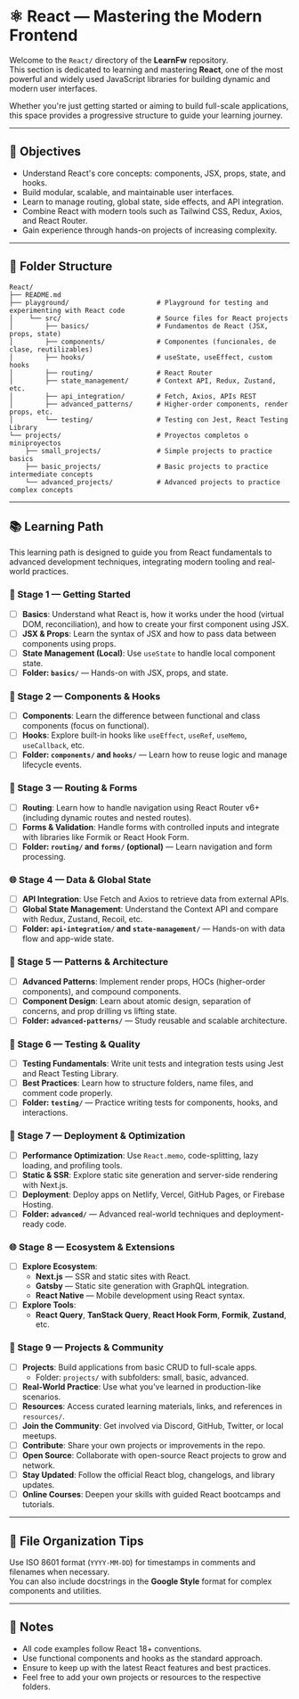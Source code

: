 # ⚛️ React — Mastering the Modern Frontend

Welcome to the `React/` directory of the **LearnFw** repository.  
This section is dedicated to learning and mastering **React**, one of the most powerful and widely used JavaScript libraries for building dynamic and modern user interfaces.

Whether you're just getting started or aiming to build full-scale applications, this space provides a progressive structure to guide your learning journey.

---

## 🎯 Objectives

- Understand React's core concepts: components, JSX, props, state, and hooks.
- Build modular, scalable, and maintainable user interfaces.
- Learn to manage routing, global state, side effects, and API integration.
- Combine React with modern tools such as Tailwind CSS, Redux, Axios, and React Router.
- Gain experience through hands-on projects of increasing complexity.

---

## 📂 Folder Structure

```
React/
├── README.md
├── playground/                      # Playground for testing and experimenting with React code
│    └── src/                        # Source files for React projects
│        ├── basics/                 # Fundamentos de React (JSX, props, state)
│        ├── components/             # Componentes (funcionales, de clase, reutilizables)
│        ├── hooks/                  # useState, useEffect, custom hooks
│        ├── routing/                # React Router
│        ├── state_management/       # Context API, Redux, Zustand, etc.
│        ├── api_integration/        # Fetch, Axios, APIs REST
│        ├── advanced_patterns/      # Higher-order components, render props, etc.
│        └── testing/                # Testing con Jest, React Testing Library
└── projects/                        # Proyectos completos o miniproyectos
    ├── small_projects/              # Simple projects to practice basics
    ├── basic_projects/              # Basic projects to practice intermediate concepts
    └── advanced_projects/           # Advanced projects to practice complex concepts

```
---
## 📚 Learning Path

This learning path is designed to guide you from React fundamentals to advanced development techniques, integrating modern tooling and real-world practices.

### 🧭 Stage 1 — Getting Started
- [ ] **Basics**: Understand what React is, how it works under the hood (virtual DOM, reconciliation), and how to create your first component using JSX.
- [ ] **JSX & Props**: Learn the syntax of JSX and how to pass data between components using props.
- [ ] **State Management (Local)**: Use `useState` to handle local component state.
- [ ] **Folder: `basics/`** — Hands-on with JSX, props, and state.

### 🧱 Stage 2 — Components & Hooks
- [ ] **Components**: Learn the difference between functional and class components (focus on functional).
- [ ] **Hooks**: Explore built-in hooks like `useEffect`, `useRef`, `useMemo`, `useCallback`, etc.
- [ ] **Folder: `components/` and `hooks/`** — Learn how to reuse logic and manage lifecycle events.

### 🔁 Stage 3 — Routing & Forms
- [ ] **Routing**: Learn how to handle navigation using React Router v6+ (including dynamic routes and nested routes).
- [ ] **Forms & Validation**: Handle forms with controlled inputs and integrate with libraries like Formik or React Hook Form.
- [ ] **Folder: `routing/` and `forms/` (optional)** — Learn navigation and form processing.

### 🌐 Stage 4 — Data & Global State
- [ ] **API Integration**: Use Fetch and Axios to retrieve data from external APIs.
- [ ] **Global State Management**: Understand the Context API and compare with Redux, Zustand, Recoil, etc.
- [ ] **Folder: `api-integration/` and `state-management/`** — Hands-on with data flow and app-wide state.

### 🧠 Stage 5 — Patterns & Architecture
- [ ] **Advanced Patterns**: Implement render props, HOCs (higher-order components), and compound components.
- [ ] **Component Design**: Learn about atomic design, separation of concerns, and prop drilling vs lifting state.
- [ ] **Folder: `advanced-patterns/`** — Study reusable and scalable architecture.

### 🧪 Stage 6 — Testing & Quality
- [ ] **Testing Fundamentals**: Write unit tests and integration tests using Jest and React Testing Library.
- [ ] **Best Practices**: Learn how to structure folders, name files, and comment code properly.
- [ ] **Folder: `testing/`** — Practice writing tests for components, hooks, and interactions.

### 🚀 Stage 7 — Deployment & Optimization
- [ ] **Performance Optimization**: Use `React.memo`, code-splitting, lazy loading, and profiling tools.
- [ ] **Static & SSR**: Explore static site generation and server-side rendering with Next.js.
- [ ] **Deployment**: Deploy apps on Netlify, Vercel, GitHub Pages, or Firebase Hosting.
- [ ] **Folder: `advanced/`** — Advanced real-world techniques and deployment-ready code.

### 🌐 Stage 8 — Ecosystem & Extensions
- [ ] **Explore Ecosystem**:
  - **Next.js** — SSR and static sites with React.
  - **Gatsby** — Static site generation with GraphQL integration.
  - **React Native** — Mobile development using React syntax.
- [ ] **Explore Tools**:
  - **React Query**, **TanStack Query**, **React Hook Form**, **Formik**, **Zustand**, etc.

### 🧩 Stage 9 — Projects & Community
- [ ] **Projects**: Build applications from basic CRUD to full-scale apps.
  - Folder: `projects/` with subfolders: small, basic, advanced.
- [ ] **Real-World Practice**: Use what you've learned in production-like scenarios.
- [ ] **Resources**: Access curated learning materials, links, and references in `resources/`.
- [ ] **Join the Community**: Get involved via Discord, GitHub, Twitter, or local meetups.
- [ ] **Contribute**: Share your own projects or improvements in the repo.
- [ ] **Open Source**: Collaborate with open-source React projects to grow and network.
- [ ] **Stay Updated**: Follow the official React blog, changelogs, and library updates.
- [ ] **Online Courses**: Deepen your skills with guided React bootcamps and tutorials.

---

## 📅 File Organization Tips

Use ISO 8601 format (`YYYY-MM-DD`) for timestamps in comments and filenames when necessary.  
You can also include docstrings in the **Google Style** format for complex components and utilities.

---

## 🧠 Notes

- All code examples follow React 18+ conventions.
- Use functional components and hooks as the standard approach.
- Ensure to keep up with the latest React features and best practices.
- Feel free to add your own projects or resources to the respective folders.


